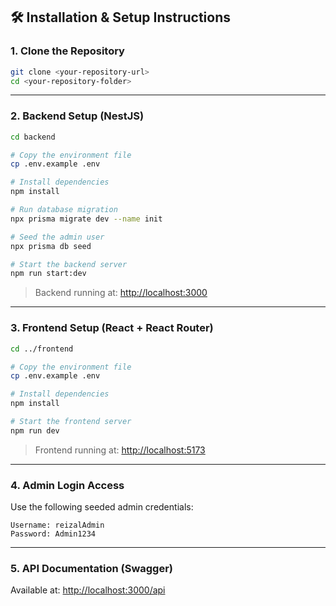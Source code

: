 ## 🛠️ Installation & Setup Instructions

### 1. **Clone the Repository**

```bash
git clone <your-repository-url>
cd <your-repository-folder>
```

---

### 2. **Backend Setup (NestJS)**

```bash
cd backend

# Copy the environment file
cp .env.example .env

# Install dependencies
npm install

# Run database migration
npx prisma migrate dev --name init

# Seed the admin user
npx prisma db seed

# Start the backend server
npm run start:dev
```

> Backend running at: [http://localhost:3000](http://localhost:3000)

---

### 3. **Frontend Setup (React + React Router)**

```bash
cd ../frontend

# Copy the environment file
cp .env.example .env

# Install dependencies
npm install

# Start the frontend server
npm run dev
```

> Frontend running at: [http://localhost:5173](http://localhost:5173)

---

### 4. **Admin Login Access**

Use the following seeded admin credentials:

```
Username: reizalAdmin
Password: Admin1234
```

---

### 5. **API Documentation (Swagger)**

Available at: [http://localhost:3000/api](http://localhost:3000/api)